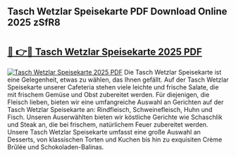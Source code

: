 ## Tasch Wetzlar Speisekarte PDF Download Online 2025 zSfR8

# <h2><a href="http://gc6nt9t.nevu.top/?p=Tasch+Wetzlar+Speisekarte">🔗 👉🔴 Tasch Wetzlar Speisekarte 2025 PDF</a></h2>

[![Tasch Wetzlar Speisekarte 2025 PDF](https://i.imgur.com/dBaPXMq.png)](http://gc6nt9t.nevu.top/?p=Tasch+Wetzlar+Speisekarte)
Die Tasch Wetzlar Speisekarte ist eine Gelegenheit, etwas zu wählen, das Ihnen gefällt. Auf der Tasch Wetzlar Speisekarte unserer Cafeteria stehen viele leichte und frische Salate, die mit frischem Gemüse und Obst zubereitet werden. Für diejenigen, die Fleisch lieben, bieten wir eine umfangreiche Auswahl an Gerichten auf der Tasch Wetzlar Speisekarte an: Rindfleisch, Schweinefleisch, Huhn und Fisch. Unseren Auserwählten bieten wir köstliche Gerichte wie Schaschlik und Steak an, die bei frischem, natürlichem Feuer zubereitet werden. Unsere Tasch Wetzlar Speisekarte umfasst eine große Auswahl an Desserts, von klassischen Torten und Kuchen bis hin zu exquisiten Crème Brûlée und Schokoladen-Balinas.
